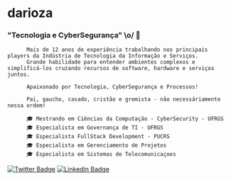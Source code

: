 # darioza
 
### "Tecnologia e CyberSegurança" \o/ 👋

          Mais de 12 anos de experiência trabalhando nos principais players da Indústria de Tecnologia da Informação e Serviços.
          Grande habilidade para entender ambientes complexos e simplificá-los cruzando recursos de software, hardware e serviços juntos.
          
          Apaixonado por Tecnologia, CyberSegurança e Processos!
        
          Pai, gaucho, casado, cristão e gremista - não necessáriamente nessa ordem!
          
          🎓 Mestrando em Ciências da Computação - CyberSecurity - UFRGS
          🎓 Especialista em Governança de TI - UFRGS
          🎓 Especialista FullStack Development - PUCRS
          🎓 Especialista em Gerenciamento de Projetos
          🎓 Especialista em Sistemas de Telecomunicaçoes

[![Twitter Badge](https://img.shields.io/badge/-Twitter-1ca0f1?style=flat-square&labelColor=1ca0f1&logo=twitter&logoColor=white&link=https://twitter.com/daniel_arioza)](https://twitter.com/daniel_arioza)
[![Linkedin Badge](https://img.shields.io/badge/-LinkedIn-blue?style=flat-square&logo=Linkedin&logoColor=white&link=https://www.linkedin.com/in/daniel-arioza)](https://www.linkedin.com/in/daniel-arioza)


<!-- YOUTUBE:START -->

<!-- YOUTUBE:END -->
